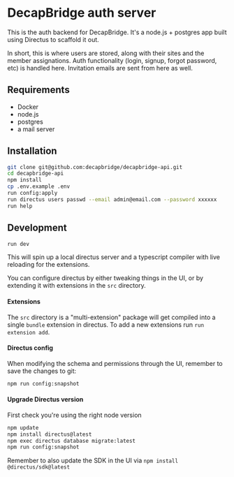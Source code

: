# DecapBridge auth server

This is the auth backend for DecapBridge. It's a node.js + postgres app built using Directus to scaffold it out.

In short, this is where users are stored, along with their sites and the member assignations. Auth functionality (login, signup, forgot password, etc) is handled here. Invitation emails are sent from here as well.

## Requirements

- Docker
- node.js
- postgres
- a mail server

## Installation

```sh
git clone git@github.com:decapbridge/decapbridge-api.git
cd decapbridge-api
npm install
cp .env.example .env
run config:apply
run directus users passwd --email admin@email.com --password xxxxxx
run help
```

## Development

```sh
run dev
```

This will spin up a local directus server and a typescript compiler with live reloading for the extensions.

You can configure directus by either tweaking things in the UI, or by extending it with extensions in the `src` directory.

#### Extensions

The `src` directory is a "multi-extension" package will get compiled into a single `bundle` extension in directus. To add a new extensions run `run extension add`.

#### Directus config

When modifying the schema and permissions through the UI, remember to save the changes to git:

```sh
npm run config:snapshot
```

#### Upgrade Directus version

First check you're using the right node version

```sh
npm update
npm install directus@latest
npm exec directus database migrate:latest
npm run config:snapshot
```

Remember to also update the SDK in the UI via `npm install @directus/sdk@latest`
